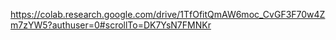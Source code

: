 https://colab.research.google.com/drive/1TfOfitQmAW6moc_CvGF3F70w4Zm7zYW5?authuser=0#scrollTo=DK7YsN7FMNKr
